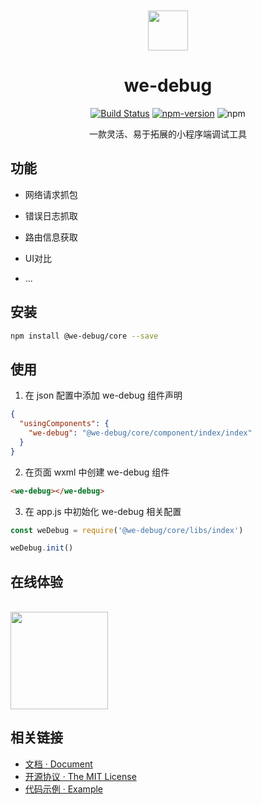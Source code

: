 <div align="center">
<br>
<br>
<img src="https://user-images.githubusercontent.com/16918885/77879578-4c0b8500-728d-11ea-934f-b6e55f6dbab0.png" width=64 />
  
<h1>we-debug</h1>

[![Build Status](https://travis-ci.com/dlhandsome/we-debug.svg?token=PfDv3SxcBYsJDq3kuspS&branch=master)](https://travis-ci.com/dlhandsome/we-debug) [![npm-version](https://img.shields.io/npm/v/@we-debug/core.svg)](https://www.npmjs.com/package/@we-debug/core) ![npm](https://img.shields.io/npm/dt/@we-debug/core)

<p>一款灵活、易于拓展的小程序端调试工具</p>
</div>

## 功能 

- 网络请求抓包

- 错误日志抓取

- 路由信息获取

- UI对比

- ...

## 安装

```bash
npm install @we-debug/core --save
```

## 使用

1. 在 json 配置中添加 we-debug 组件声明

```json
{
  "usingComponents": {
    "we-debug": "@we-debug/core/component/index/index"
  }
}
```

2. 在页面 wxml 中创建 we-debug 组件

```html
<we-debug></we-debug>
```

3. 在 app.js 中初始化 we-debug 相关配置

```javascript
const weDebug = require('@we-debug/core/libs/index')

weDebug.init()
```

## 在线体验

<br>
<img src=https://user-images.githubusercontent.com/16918885/77880177-9d684400-728e-11ea-9dc8-0b4be8042caf.jpg width=156/>
<br>

## 相关链接

- [文档 · Document](https://dlhandsome.github.io/we-debug/#/)
- [开源协议 · The MIT License](http://opensource.org/licenses/MIT)
- [代码示例 · Example](https://github.com/dlhandsome/sail-laboratory/tree/master/miniprogram/pages/we-debug)

